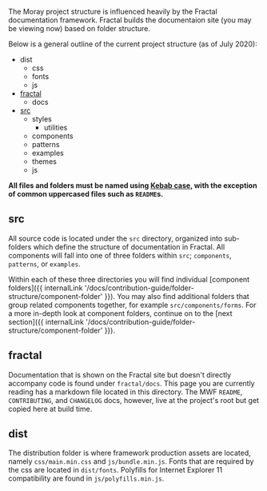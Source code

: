 The Moray project structure is influenced heavily by the Fractal documentation framework. Fractal builds the documentaion site (you may be viewing now) based on folder structure.

Below is a general outline of the current project structure (as of July 2020):

- dist
  - css
  - fonts
  - js
- [fractal](#fractal)
  - docs
- [src](#src)
  - styles
    - utilities
  - components
  - patterns
  - examples
  - themes
  - js

**All files and folders must be named using [Kebab case](https://en.wikipedia.org/wiki/Kebab_case), with the exception of common uppercased files such as `README`s.**

## src

All source code is located under the `src` directory, organized into sub-folders which define the structure of documentation in Fractal. All components will fall into one of three folders within `src`; `components`, `patterns`, or `examples`.

Within each of these three directories you will find individual [component folders]({{ internalLink '/docs/contribution-guide/folder-structure/component-folder' }}). You may also find additional folders that group related components together, for example `src/components/forms`. For a more in-depth look at component folders, continue on to the [next section]({{ internalLink '/docs/contribution-guide/folder-structure/component-folder' }}).

## fractal

Documentation that is shown on the Fractal site but doesn't directly accompany code is found under `fractal/docs`. This page you are currently reading has a markdown file located in this directory. The MWF `README`, `CONTRIBUTING`, and `CHANGELOG` docs, however, live at the project's root but get copied here at build time.

## dist

The distribution folder is where framework production assets are located, namely `css/main.min.css` and `js/bundle.min.js`. Fonts that are required by the css are located in `dist/fonts`. Polyfills for Internet Explorer 11 compatibility are found in `js/polyfills.min.js`.
